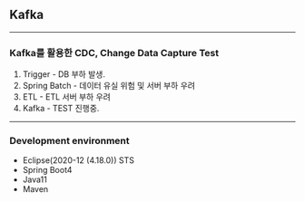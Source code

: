 ## Kafka

--------------------
### Kafka를 활용한 CDC, Change Data Capture Test
  1. Trigger - DB 부하 발생.
  2. Spring Batch - 데이터 유실 위험 및 서버 부하 우려
  3. ETL - ETL 서버 부하 우려
  4. Kafka - TEST 진행중.

--------------------
### Development environment
  - Eclipse(2020-12 (4.18.0)) STS
  - Spring Boot4
  - Java11
  - Maven

  
